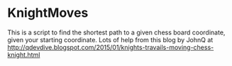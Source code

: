 # KnightMoves
This is a script to find the shortest path to a given chess board coordinate, given your starting coordinate. Lots of help from this blog by JohnQ at http://qdevdive.blogspot.com/2015/01/knights-travails-moving-chess-knight.html
